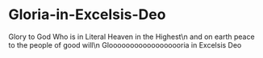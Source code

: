 # Gloria-in-Excelsis-Deo
Glory to God Who is in Literal Heaven in the Highest\n
and on earth peace to the people of good will\n
Gloooooooooooooooooria in Excelsis Deo